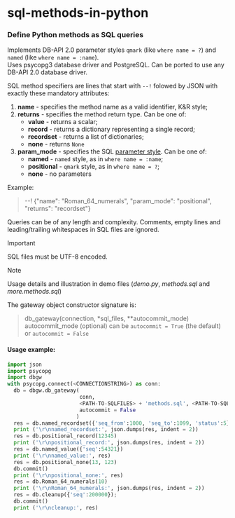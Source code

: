# sql-methods-in-python
### Define Python methods as SQL queries

Implements DB-API 2.0 parameter styles `qmark` (like `where name = ?`) and `named` (like `where name = :name`).  
Uses psycopg3 database driver and PostgreSQL. Can be ported to use any DB-API 2.0 database driver.

SQL method specifiers are lines that start with `--!` folowed by JSON with exactly these mandatory attributes:
1. **name** - specifies the method name as a valid identifier, K&R style;
2. **returns** - specifies the method return type. Can be one of:
   * **value** - returns a scalar;
   * **record** - returns a dictionary representing a single record;
   * **recordset** - returns a list of dictionaries;  
   * **none** - returns `None`
3. **param_mode** - specifies the SQL [parameter style](https://peps.python.org/pep-0249/#paramstyle). Can be one of:
   * **named** - `named` style, as in `where name = :name`;
   * **positional** - `qmark` style, as in `where name = ?`;
   * **none** - no parameters  

Example:

> --! {"name": "Roman_64_numerals", "param_mode": "positional", "returns": "recordset"}

Queries can be of any length and complexity. Comments, empty lines and leading/trailing whitespaces in SQL files are ignored.  

> [!IMPORTANT]
> SQL files must be UTF-8 encoded.

> [!NOTE]
> Usage details and illustration in demo files (*demo.py*, *methods.sql* and *more.methods.sql*)

The gateway object constructor signature is:

> db_gateway(connection, *sql_files, **autocommit_mode)  
> autocommit_mode (optional) can be `autocommit = True` (the default) or `autocommit = False`

#### Usage example:
```python
import json
import psycopg
import dbgw
with psycopg.connect(<CONNECTIONSTRING>) as conn:
  db = dbgw.db_gateway(
                       conn,
                       <PATH-TO-SQLFILES> + 'methods.sql', <PATH-TO-SQLFILES> + 'more.methods.sql',
                       autocommit = False
                      )
  res = db.named_recordset({'seq_from':1000, 'seq_to':1099, 'status':5})
  print ('\r\nnamed_recordset:', json.dumps(res, indent = 2))
  res = db.positional_record(12345)
  print ('\r\npositional_record:', json.dumps(res, indent = 2))
  res = db.named_value({'seq':54321})
  print ('\r\nnamed_value:', res)
  res = db.positional_none(13, 123)
  db.commit()
  print ('\r\npositional_none:', res)
  res = db.Roman_64_numerals(10)
  print ('\r\nRoman_64_numerals:', json.dumps(res, indent = 2))
  res = db.cleanup({'seq':200000});
  db.commit()
  print ('\r\ncleanup:', res)
